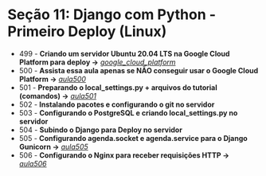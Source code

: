 # Seção 11: Django com Python - Primeiro Deploy (Linux)

- 499 - **Criando um servidor Ubuntu 20.04 LTS na Google Cloud Platform para deploy ->** *[google_cloud_platform](https://cloud.google.com/?hl=pt-br)*
- 500 - **Assista essa aula apenas se NÃO conseguir usar o Google Cloud Platform ->** *[aula500](https://www.youtube.com/watch?v=Vl6f8_vin9M)*
- 501 - **Preparando o local_settings.py + arquivos do tutorial (comandos) ->** *[aula501](./SERVER.md)* 
- 502 - **Instalando pacotes e configurando o git no servidor**
- 503 - **Configurando o PostgreSQL e criando local_settings.py no servidor**
- 504 - **Subindo o Django para Deploy no servidor**
- 505 - **Configurando agenda.socket e agenda.service para o Django Gunicorn ->** *[aula505](./gunicorn.txt)*
- 506 - **Configurando o Nginx para receber requisições HTTP ->** *[aula506](./nginx.txt)*